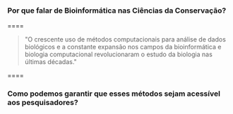 ### Por que falar de Bioinformática nas Ciências da Conservação?

====

> "O crescente uso de métodos computacionais para análise de dados biológicos e a constante expansão nos campos da bioinformática e biologia computacional revolucionaram o estudo da biologia nas últimas décadas."

====

### Como podemos garantir que esses métodos sejam acessível aos pesquisadores?
